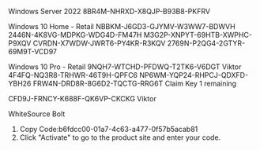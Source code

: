 Windows Server 2022
8BR4M-NHRXD-X8QJP-B93B8-PKFRV

Windows 10 Home - Retail
NBBKM-J6GD3-GJYMV-W3WW7-BDWVH
2446N-4K8VG-MDPKG-WDG4D-FM47H
M3G2P-XNPYT-69HTB-XWPHC-P9XQV
CVRDN-X7WDW-JWRT6-PY4KR-R3KQV
2769N-P2QG4-2GTYR-69M9T-VCD97

Windows 10 Pro - Retail
9NQH7-WTCHD-PFDWQ-T2TK6-V6DGT Viktor
4F4FQ-NQ3R8-TRHWR-46T9H-QPFC6
NP6WM-YQP24-RHPCJ-QDXFD-YBH26
FRW4N-DRD8R-8G6D2-TQCTG-RRG6T
Claim Key 1 remaining

CFD9J-FRNCY-K688F-QK6VP-CKCKG Viktor




WhiteSource Bolt
1. Copy Code:b6fdcc00-01a7-4c63-a477-0f57b5acab81
2. Click "Activate" to go to the product site and enter your code.